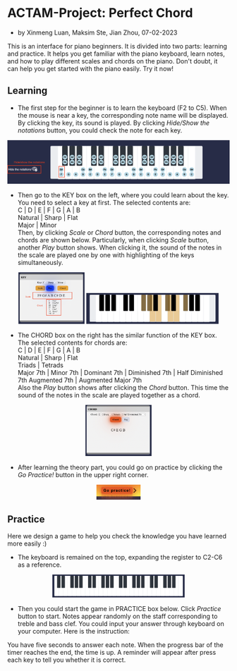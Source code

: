 # ACTAM-Project: Perfect Chord

- by Xinmeng Luan, Maksim Ste, Jian Zhou, 07-02-2023

This is an interface for piano beginners. 
It is divided into two parts: learning and practice.
It helps you get familiar with the piano keyboard, 
learn notes,
and how to play different scales and chords on the piano.
Don't doubt, it can help you get started with the piano easily. 
Try it now!


## Learning

- The first step for the beginner is to learn the keyboard (F2 to C5).
  When the mouse is near a key, the corresponding note name will be displayed.
By clicking the key, its sound is played.
By clicking 
*Hide/Show the notations* button, you could check the note for each key.

![keyboard](readme-images/keyboard.png)

- Then go to the KEY box on the left, where you could learn about the key. 
You need to select a key at first.
The selected contents are:\
 C | D | E | F | G | A | B \
 Natural | Sharp | Flat  \
 Major | Minor \
Then, by clicking *Scale* or *Chord* button, the corresponding notes 
and chords are shown below. Particularly, when clicking *Scale* button,
another *Play* button shows. When clicking it, the sound of the notes in
the scale are played one by one with highlighting of the keys simultaneously.

<p align="center">
<img src="readme-images/scale-box.png" width="150">
<img src="readme-images/scale-key.png" width="300">
</p>

- The CHORD box on the right has the similar function of the KEY box. 
The selected contents for chords are:\
C | D | E | F | G | A | B \
Natural | Sharp | Flat  \
Triads | Tetrads\
Major 7th | Minor 7th | Dominant 7th | Diminished 7th | Half Diminished 7th Augmented 7th | Augmented Major 7th\
Also the *Play* button shows after clicking the *Chord* button. This time the sound of the notes in
the scale are played together as a chord.
<p align="center">
<img src="readme-images/chord-box.png" width="150">
</p>

- After learning the theory part, you could go on practice by clicking 
the *Go Practice!* button in the upper right corner.
<p align="center">
<img src="readme-images/gopractice.png" width="100">
</p>

## Practice

Here we design a game to help you check the knowledge you 
have learned more easily :)

- The keyboard is remained on the top, expanding the register to C2-C6 
as a reference.
<p align="center">
<img src="readme-images/keyboard-2.png" width="300">
</p>

- Then you could start the game in PRACTICE box below. Click *Practice* 
button to start. Notes appear randomly on the staff corresponding to 
treble and bass clef. You could input your answer through keyboard on
your computer. Here is the instruction:

You have five seconds to answer each note.
When the progress bar of the timer reaches the end, the time is up.
A reminder will appear after press each key to tell you whether it is correct.

